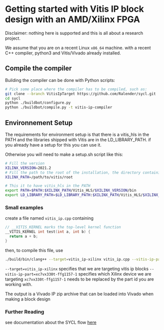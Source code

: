 Getting started with Vitis IP block design with an AMD/Xilinx FPGA
===================================================================================

Disclaimer: nothing here is supported and this is all about a research
project.

We assume that you are on a recent Linux `x86_64` machine. with a recent C++ compiler, python3 and Vitis/Vivado already installed.

## Compile the compiler

Building the compiler can be done with Python scripts:

```bash
# Pick some place where the compiler has to be compiled, such as:
git clone --branch VitisIpTarget https://github.com/Ralender/sycl.git
cd sycl
python ./buildbot/configure.py
python ./buildbot/compile.py -t vitis-ip-compiler
```

## Environnement Setup

The requirements for environment setup is that there is a vitis_hls in the PATH and the libraries shipped with Vitis are in the LD_LIBRARY_PATH.
if you already have a setup for this you can use it.

Otherwise you will need to make a setup.sh script like this:
```bash
# Fill the version
XILINX_VERSION=2021.2
# Fill the path to the root of the installation, the directory containing Vitis, Vivado and Vitis_HLS
XILINX_PATH=/path/to/vitis/root

# This it to have vitis_hls in the PATH
export PATH=$PATH:$XILINX_PATH/Vitis_HLS/$XILINX_VERSION/bin
export LD_LIBRARY_PATH=$LD_LIBRARY_PATH:$XILINX_PATH/Vitis_HLS/$XILINX_VERSION/lib/lnx64.o
```

### Small examples

create a file named `vitis_ip.cpp` containing

```cpp
// __VITIS_KERNEL marks the top-level kernel function
__VITIS_KERNEL int test(int a, int b) {
  return a + b;
}
```

then, to compile this file, use 
```bash
./build/bin/clang++ --target=vitis_ip-xilinx vitis_ip.cpp --vitis-ip-part=xc7vx330t-ffg1157-1 -o adder.zip
```

 `--target=vitis_ip-xilinx` specifies that we are targeting vitis ip blocks
 `--vitis-ip-part=xc7vx330t-ffg1157-1` specifies which Xilinx device we are targeting `xc7vx330t-ffg1157-1` needs to be replaced by the part id you are working with.

 The output is a Vivado IP zip archive that can be loaded into Vivado when making a block design

### Further Reading

see documentation about the SYCL flow [here](GettingStartedXilinxFPGA.md)
